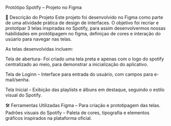 Protótipo Spotify – Projeto no Figma
 
📌 Descrição do Projeto
Este projeto foi desenvolvido no Figma como parte de uma atividade prática de design de interfaces.
O objetivo foi recriar e prototipar 3 telas inspiradas no Spotify, para assim desenvolvermos nossas habilidades em protótipagem no figma,
definiçao de cores e interação do usúario para navegar nas telas.

As telas desenvolvidas incluem:

Tela de abertura- Foi criado uma tela preta e apenas com o logo do spotify centralizado ao meio, para demonstrar a inicialização do aplicativo.

Tela de Loginn – Interface para entrada do usuário, com campos para e-mail/senha.

Tela Inicial – Exibição das playlists e álbuns em destaque, seguindo o estilo visual do Spotify.

🛠️ Ferramentas Utilizadas
Figma – Para criação e prototipagem das telas.
Padrões visuais do Spotify – Paleta de cores, tipografia e elementos gráficos inspirados na plataforma oficial.
